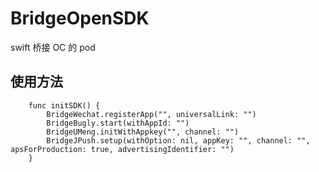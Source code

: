 # BridgeOpenSDK
swift 桥接 OC 的 pod 


## 使用方法

```
    func initSDK() {
        BridgeWechat.registerApp("", universalLink: "")
        BridgeBugly.start(withAppId: "")
        BridgeUMeng.initWithAppkey("", channel: "")
        BridgeJPush.setup(withOption: nil, appKey: "", channel: "", apsForProduction: true, advertisingIdentifier: "")
    }
```
